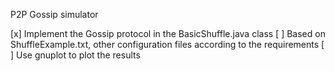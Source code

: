 P2P Gossip simulator


[x] Implement the Gossip protocol in the BasicShuffle.java class
[ ] Based on ShuffleExample.txt, other configuration files
according to the requirements
[ ] Use gnuplot to plot the results

